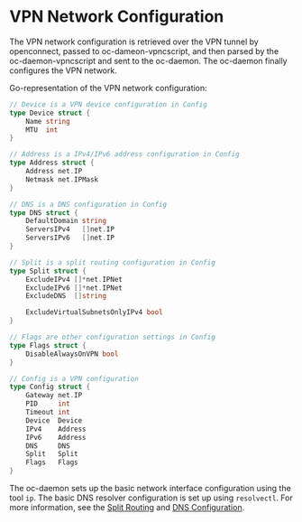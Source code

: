 # VPN Network Configuration

The VPN network configuration is retrieved over the VPN tunnel by openconnect,
passed to oc-dameon-vpncscript, and then parsed by the oc-daemon-vpncscript and
sent to the oc-daemon. The oc-daemon finally configures the VPN network.

Go-representation of the VPN network configuration:

```go
// Device is a VPN device configuration in Config
type Device struct {
	Name string
	MTU  int
}

// Address is a IPv4/IPv6 address configuration in Config
type Address struct {
	Address net.IP
	Netmask net.IPMask
}

// DNS is a DNS configuration in Config
type DNS struct {
	DefaultDomain string
	ServersIPv4   []net.IP
	ServersIPv6   []net.IP
}

// Split is a split routing configuration in Config
type Split struct {
	ExcludeIPv4 []*net.IPNet
	ExcludeIPv6 []*net.IPNet
	ExcludeDNS  []string

	ExcludeVirtualSubnetsOnlyIPv4 bool
}

// Flags are other configuration settings in Config
type Flags struct {
	DisableAlwaysOnVPN bool
}

// Config is a VPN configuration
type Config struct {
	Gateway net.IP
	PID     int
	Timeout int
	Device  Device
	IPv4    Address
	IPv6    Address
	DNS     DNS
	Split   Split
	Flags   Flags
}
```

The oc-daemon sets up the basic network interface configuration using the tool
`ip`. The basic DNS resolver configuration is set up using `resolvectl`. For
more information, see the [Split Routing](split-routing.md) and [DNS
Configuration](dns-config.md).
